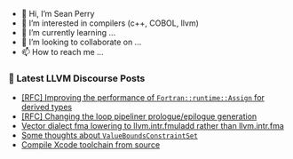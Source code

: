 - 👋 Hi, I’m Sean Perry
- 👀 I’m interested in compilers (c++, COBOL, llvm)
- 🌱 I’m currently learning ...
- 💞️ I’m looking to collaborate on ...
- 📫 How to reach me ...

<!---
s66perry/s66perry is a ✨ special ✨ repository because its `README.md` (this file) appears on your GitHub profile.
You can click the Preview link to take a look at your changes.
--->
### 📕 Latest LLVM Discourse Posts

<!-- DISCOURSE-LLVM:START -->
- [[RFC] Improving the performance of `Fortran::runtime::Assign` for derived types](https://discourse.llvm.org/t/rfc-improving-the-performance-of-fortran-assign-for-derived-types/84906#post_12)
- [[RFC] Changing the loop pipeliner prologue/epilogue generation](https://discourse.llvm.org/t/rfc-changing-the-loop-pipeliner-prologue-epilogue-generation/86378#post_5)
- [Vector dialect fma lowering to llvm.intr.fmuladd rather than llvm.intr.fma](https://discourse.llvm.org/t/vector-dialect-fma-lowering-to-llvm-intr-fmuladd-rather-than-llvm-intr-fma/86719#post_3)
- [Some thoughts about `ValueBoundsConstraintSet`](https://discourse.llvm.org/t/some-thoughts-about-valueboundsconstraintset/84055#post_12)
- [Compile Xcode toolchain from source](https://discourse.llvm.org/t/compile-xcode-toolchain-from-source/86726#post_4)
<!-- DISCOURSE-LLVM:END -->
